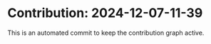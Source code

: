 # Contribution: 2024-12-07-11-39
This is an automated commit to keep the contribution graph active.
